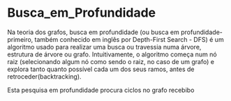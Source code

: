 # Busca_em_Profundidade

Na teoria dos grafos, busca em profundidade (ou busca em profundidade-primeiro, também conhecido em inglês por Depth-First Search - DFS) 
é um algoritmo usado para realizar uma busca ou travessia numa árvore, estrutura de árvore ou grafo. 
Intuitivamente, o algoritmo começa num nó raiz (selecionando algum nó como sendo o raiz, no caso de um grafo) e explora tanto quanto possível 
cada um dos seus ramos, antes de retroceder(backtracking).

Esta pesquisa em profundidade procura ciclos no grafo recebibo
